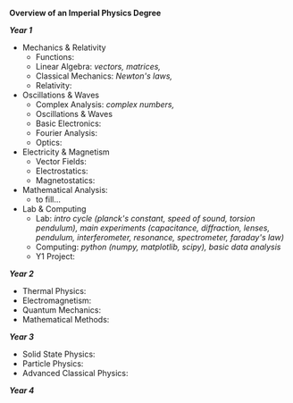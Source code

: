 **Overview of an Imperial Physics Degree**

***Year 1***
- Mechanics & Relativity
  - Functions:
  - Linear Algebra: *vectors, matrices,*
  - Classical Mechanics: *Newton's laws,*
  - Relativity:
- Oscillations & Waves
  - Complex Analysis: *complex numbers,*
  - Oscillations & Waves
  - Basic Electronics:
  - Fourier Analysis:
  - Optics:
- Electricity & Magnetism
  - Vector Fields:
  - Electrostatics:
  - Magnetostatics:
- Mathematical Analysis:
  - to fill...
- Lab & Computing
  - Lab: *intro cycle (planck's constant, speed of sound, torsion pendulum), main experiments (capacitance, diffraction, lenses, pendulum, interferometer, resonance, spectrometer, faraday's law)*
  - Computing: *python (numpy, matplotlib, scipy), basic data analysis*
  - Y1 Project:

***Year 2***
- Thermal Physics:
- Electromagnetism:
- Quantum Mechanics:
- Mathematical Methods:

***Year 3***
- Solid State Physics:
- Particle Physics:
- Advanced Classical Physics:

***Year 4***
